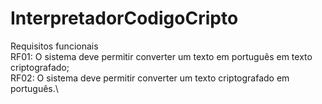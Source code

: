 # InterpretadorCodigoCripto
Requisitos funcionais\
RF01: O sistema deve permitir converter um texto em português em texto criptografado;\
RF02: O sistema deve permitir converter um texto criptografado em português.\

